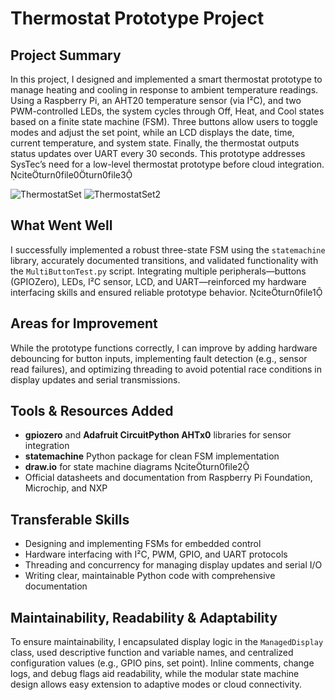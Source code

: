 # Thermostat Prototype Project

## Project Summary

In this project, I designed and implemented a smart thermostat prototype to manage heating and cooling in response to ambient temperature readings. Using a Raspberry Pi, an AHT20 temperature sensor (via I²C), and two PWM-controlled LEDs, the system cycles through Off, Heat, and Cool states based on a finite state machine (FSM). Three buttons allow users to toggle modes and adjust the set point, while an LCD displays the date, time, current temperature, and system state. Finally, the thermostat outputs status updates over UART every 30 seconds. This prototype addresses SysTec’s need for a low-level thermostat prototype before cloud integration. citeturn0file0turn0file3

![ThermostatSet](https://github.com/user-attachments/assets/476dd942-58d1-46f3-aed8-fa3378719171)    ![ThermostatSet2](https://github.com/user-attachments/assets/684dfdb6-b097-4c9c-bade-6a2af41b161f)

## What Went Well 


I successfully implemented a robust three-state FSM using the `statemachine` library, accurately documented transitions, and validated functionality with the `MultiButtonTest.py` script. Integrating multiple peripherals—buttons (GPIOZero), LEDs, I²C sensor, LCD, and UART—reinforced my hardware interfacing skills and ensured reliable prototype behavior. citeturn0file1

## Areas for Improvement

While the prototype functions correctly, I can improve by adding hardware debouncing for button inputs, implementing fault detection (e.g., sensor read failures), and optimizing threading to avoid potential race conditions in display updates and serial transmissions.

## Tools & Resources Added

- **gpiozero** and **Adafruit CircuitPython AHTx0** libraries for sensor integration
- **statemachine** Python package for clean FSM implementation
- **draw.io** for state machine diagrams citeturn0file2
- Official datasheets and documentation from Raspberry Pi Foundation, Microchip, and NXP

## Transferable Skills

- Designing and implementing FSMs for embedded control
- Hardware interfacing with I²C, PWM, GPIO, and UART protocols
- Threading and concurrency for managing display updates and serial I/O
- Writing clear, maintainable Python code with comprehensive documentation

## Maintainability, Readability & Adaptability

To ensure maintainability, I encapsulated display logic in the `ManagedDisplay` class, used descriptive function and variable names, and centralized configuration values (e.g., GPIO pins, set point). Inline comments, change logs, and debug flags aid readability, while the modular state machine design allows easy extension to adaptive modes or cloud connectivity.
